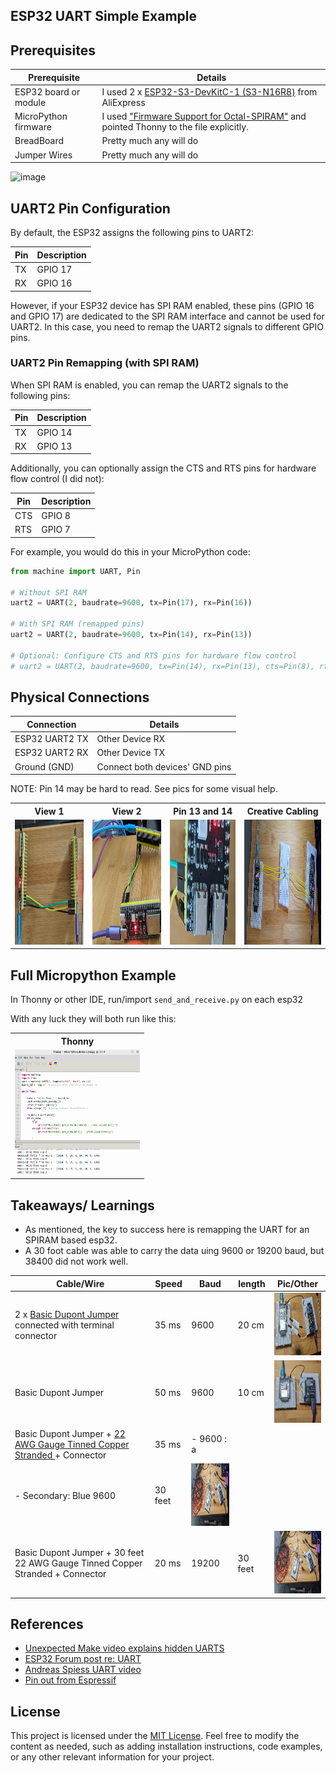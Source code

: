 ## ESP32 UART Simple Example

##  Prerequisites

| Prerequisite | Details |
|---|---|
| ESP32 board or module | I used 2 x [ESP32-S3-DevKitC-1 (S3-N16R8)](https://www.aliexpress.us/item/3256806014820995.html) from AliExpress |
| MicroPython firmware | I used ["Firmware Support for Octal-SPIRAM"](https://micropython.org/download/ESP32_GENERIC_S3/) and pointed Thonny to the file explicitly. |
| BreadBoard | Pretty much any will do |
| Jumper Wires | Pretty much any will do |

![image](https://github.com/jouellnyc/UART/assets/32470508/a54d2c90-bbec-4d85-8390-7a130d5624d1)

## UART2 Pin Configuration

By default, the ESP32 assigns the following pins to UART2:

| Pin | Description |
|---|---|
| TX | GPIO 17 |
| RX | GPIO 16 |

However, if your ESP32 device has SPI RAM enabled, these pins (GPIO 16 and GPIO 17) are dedicated to the SPI RAM interface and cannot be used for UART2. 
In this case, you need to remap the UART2 signals to different GPIO pins.

### UART2 Pin Remapping (with SPI RAM)

When SPI RAM is enabled, you can remap the UART2 signals to the following pins:

| Pin | Description |
|---|---|
| TX | GPIO 14 |
| RX | GPIO 13 |


Additionally, you can optionally assign the CTS and RTS pins for hardware flow control (I did not):

| Pin | Description |
|---|---|
| CTS | GPIO 8 |
| RTS| GPIO 7 |

For example, you would do this in your MicroPython code:

```python
from machine import UART, Pin

# Without SPI RAM
uart2 = UART(2, baudrate=9600, tx=Pin(17), rx=Pin(16))

# With SPI RAM (remapped pins)
uart2 = UART(2, baudrate=9600, tx=Pin(14), rx=Pin(13))

# Optional: Configure CTS and RTS pins for hardware flow control
# uart2 = UART(2, baudrate=9600, tx=Pin(14), rx=Pin(13), cts=Pin(8), rts=Pin(7))
```

## Physical Connections

| Connection | Details |
|---|---|
| ESP32 UART2 TX | Other Device RX |
| ESP32 UART2 RX | Other Device TX |
| Ground (GND) | Connect both devices' GND pins |

NOTE: Pin 14 may be hard to read. See pics for some visual help. 

<table>
  <tr>
    <th>View 1</th>
    <th>View 2</th>
    <th>Pin 13 and 14</th>
    <th>Creative Cabling</th>
  </tr>
  <tr>
    <td align="center"><img src="pics/esp321.jpg" width="200" height="200"></td>
    <td align="center"><img src="pics/esp322.jpg" width="200" height="200"></td>
    <td align="center"><img src="pics/pin13and14.jpg" width="200" height="200"></td>
    <td align="center"><img src="pics/esp32-bb.jpg" width="200" height="200"></td>
  </tr>
</table>



## Full Micropython Example

In Thonny or other IDE, run/import `send_and_receive.py` on each esp32

With any luck they will both run like this:

<table>
  <tr>
    <th>Thonny</th>
  </tr>
  <tr>
    <td align="center"><img src="pics/thonny_uart.png" width="200" height="200"></td>
  </tr>
</table>

## Takeaways/ Learnings
- As mentioned, the key to success here is remapping the UART for an SPIRAM based esp32.
- A 30 foot cable was able to carry the data uing 9600 or 19200 baud, but 38400 did not work well.


| Cable/Wire | Speed | Baud|length|Pic/Other|
|---|---|---|---|---|
| 2 x [Basic Dupont Jumper](https://www.amazon.com/gp/product/B07GD2BWPY/) connected with terminal connector | 35 ms | 9600 | 20 cm | <img src="pics/2x_b_dpnt.jpg" width="100" height="100">|
| Basic Dupont Jumper | 50 ms | 9600 | 10 cm  | <img src="pics/b_dpnt.jpg" width="100" height="100"> |
| Basic Dupont Jumper + [22 AWG Gauge Tinned Copper Stranded ](https://www.temu.com/goods.html?_bg_fs=1&goods_id=601099513962206&sku_id=17592200180902) + Connector | 35 ms |  - 9600 : a 
  - Secondary: Blue  9600 | 30 feet | <img src="pics/25_feet.jpg" width="100" height="100"> |
| Basic Dupont Jumper + 30 feet 22 AWG Gauge Tinned Copper Stranded + Connector | 20 ms | 19200 | 30 feet | <img src="pics/25_feet.jpg" width="100" height="100"> |


## References

- [Unexpected Make video explains hidden UARTS](https://www.youtube.com/watch?v=3sXtVuMhuoc)
- [ ESP32 Forum post re: UART](https://esp32.com/viewtopic.php?t=30573)
- [ Andreas Spiess UART video ](https://www.youtube.com/watch?v=GwShqW39jlE)
- [Pin out from Espressif](https://docs.espressif.com/projects/esp-idf/en/stable/esp32s3/hw-reference/esp32s3/user-guide-devkitc-1.html)

## License
This project is licensed under the [MIT License](LICENSE).
Feel free to modify the content as needed, such as adding installation instructions, code examples, or any other relevant information for your project.

